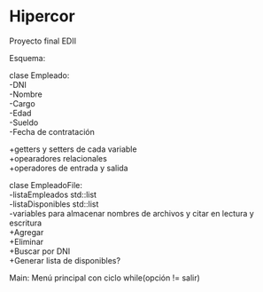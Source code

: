 # Hipercor
Proyecto final EDII

Esquema:

clase Empleado: <br>
-DNI <br>
-Nombre <br>
-Cargo <br>
-Edad <br>
-Sueldo <br>
-Fecha de contratación

+getters y setters de cada variable <br>
+opearadores relacionales <br>
+operadores de entrada y salida 

clase EmpleadoFile: <br>
-listaEmpleados std::list <br>
-listaDisponibles std::list <br>
-variables para almacenar nombres de archivos y citar en lectura y escritura <br>
+Agregar<br>
+Eliminar <br>
+Buscar por DNI <br>
+Generar lista de disponibles?

Main:
Menú principal con ciclo while(opción != salir)
